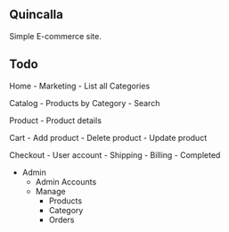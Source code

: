 ## Quincalla
Simple E-commerce site.

## Todo
Home
    - Marketing
    - List all Categories

Catalog
    - Products by Category
    - Search

Product
    - Product details

Cart
    - Add product
    - Delete product
    - Update product

Checkout
    - User account
    - Shipping
    - Billing
    - Completed

- Admin
    - Admin Accounts
    - Manage
        - Products
        - Category
        - Orders


